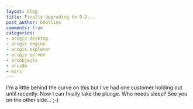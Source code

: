 ```yaml
---
layout: blog
title: Finally Upgrading to 9.2...
post_author: bdollins
comments: true
categories:
- arcgis desktop
- arcgis engine
- arcgis explorer
- arcgis server
- arcobjects
- arcsde
- esri
---
```


I'm a little behind the curve on this but I've had one customer holding out until recently. Now I can finally take the plunge. Who needs sleep? See you on the other side...  ;-)